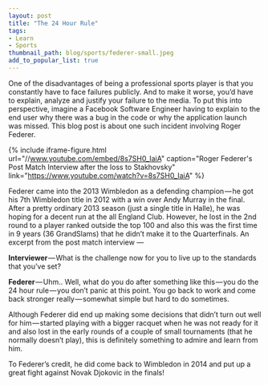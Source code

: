 ```yaml
---
layout: post
title: "The 24 Hour Rule"
tags:
- Learn
- Sports
thumbnail_path: blog/sports/federer-small.jpeg
add_to_popular_list: true
---  
```


One of the disadvantages of being a professional sports player is that you constantly have to face failures publicly. And to make it worse, you’d have to explain, analyze and justify your failure to the media. To put this into perspective, imagine a Facebook Software Engineer having to explain to the end user why there was a bug in the code or why the application launch was missed. This blog post is about one such incident involving Roger Federer.

{% include iframe-figure.html url="//www.youtube.com/embed/8s7SH0_IaiA" caption="Roger Federer's Post Match Interview after the loss to Stakhovsky" link="https://www.youtube.com/watch?v=8s7SH0_IaiA" %}

Federer came into the 2013 Wimbledon as a defending champion — he got his 7th Wimbledon title in 2012 with a win over Andy Murray in the final. After a pretty ordinary 2013 season (just a single title in Halle), he was hoping for a decent run at the all England Club. However, he lost in the 2nd round to a player ranked outside the top 100 and also this was the first time in 9 years (36 GrandSlams) that he didn’t make it to the Quarterfinals. An excerpt from the post match interview —

**Interviewer** — What is the challenge now for you to live up to the standards that you’ve set?

**Federer** — Uhm.. Well, what do you do after something like this — you do the 24 hour rule — you don’t panic at this point. You go back to work and come back stronger really — somewhat simple but hard to do sometimes.

Although Federer did end up making some decisions that didn’t turn out well for him — started playing with a bigger racquet when he was not ready for it and also lost in the early rounds of a couple of small tournaments (that he normally doesn’t play), this is definitely something to admire and learn from him.

To Federer’s credit, he did come back to Wimbledon in 2014 and put up a great fight against Novak Djokovic in the finals!